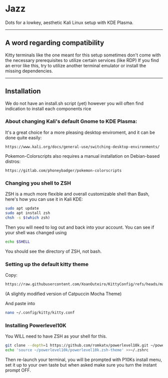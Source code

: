 # Jazz
Dots for a lowkey, aesthetic Kali Linux setup with KDE Plasma.

---
## A word regarding compatibility
Kitty terminals like the one meant for this setup sometimes don't come with the necessary prerequisites to utilize certain services (like RDP)
If you find an error like this, try to utilize another terminal emulator or install the missing dependencies.

---
## Installation
We do not have an install.sh script (yet) however you will often find indication to install each components rice

### About changing Kali's default Gnome to KDE Plasma:
It's a great choice for a more pleasing desktop enviroment, and it can be done quite easily:

``` url
https://www.kali.org/docs/general-use/switching-desktop-environments/
```

Pokemon-Colorscripts also requires a manual installation on Debian-based distros:

``` url
https://gitlab.com/phoneybadger/pokemon-colorscripts
```
### Changing you shell to ZSH
ZSH is a much more flexible and overall customizable shell than Bash, here's how you can use it in Kali KDE:

``` bash
sudo apt update
sudo apt install zsh
chsh -s $(which zsh)
```

Then you will need to log out and back into your account.
You can see if your shell was changed using

``` bash
echo $SHELL
```

You should see the directory of ZSH, not bash.

### Setting up the default kitty theme
Copy:

``` bash
https://raw.githubusercontent.com/XoanOuteiro/KittyConfig/refs/heads/main/kitty.conf
```
(A slightly modified version of Catpuccin Mocha Theme)

And paste into
``` bash
nano ~/.config/kitty/kitty.conf
```

### Installing Powerlevel10K
You WILL need to have ZSH as your shell for this.

``` bash
git clone --depth=1 https://github.com/romkatv/powerlevel10k.git ~/powerlevel10k
echo 'source ~/powerlevel10k/powerlevel10k.zsh-theme' >>~/.zshrc
```

Then re-launch your terminal, you will be prompted with P10Ks install menu, set it up to your own taste but when asked make sure you turn the instant prompt OFF.

